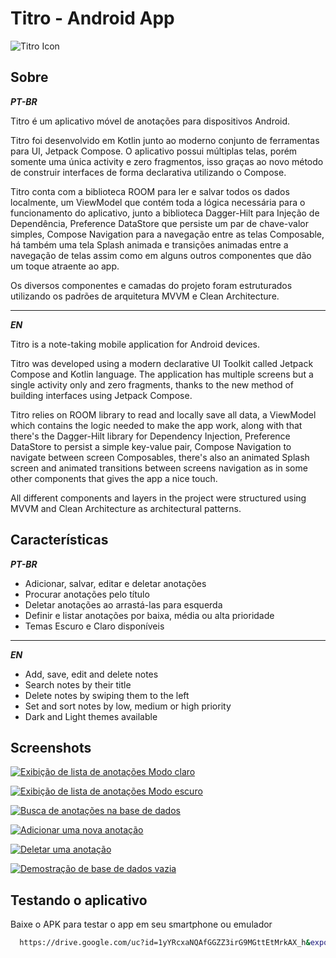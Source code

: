 
# Titro - Android App

![Titro Icon](https://i.postimg.cc/wT9M3R2n/splash-icon-1.png "Titro Icon")

## Sobre

***PT-BR***

Titro é um aplicativo móvel de anotações para dispositivos Android.

Titro foi desenvolvido em Kotlin junto ao moderno conjunto de ferramentas para UI, Jetpack Compose.
O aplicativo possui múltiplas telas, porém somente uma única activity e zero fragmentos,
isso graças ao novo método de construir interfaces de forma declarativa utilizando o Compose.

Titro conta com a biblioteca ROOM para ler e salvar todos os dados localmente,
um ViewModel que contém toda a lógica necessária para o funcionamento do aplicativo,
junto a biblioteca Dagger-Hilt para Injeção de Dependência,
Preference DataStore que persiste um par de chave-valor simples,
Compose Navigation para a navegação entre as telas Composable,
há também uma tela Splash animada e transições animadas entre a navegação de telas assim como em alguns outros componentes que dão um toque atraente ao app.

Os diversos componentes e camadas do projeto foram estruturados utilizando os padrões de arquitetura MVVM e Clean Architecture.
____

***EN***

Titro is a note-taking mobile application for Android devices.

Titro was developed using a modern declarative UI Toolkit called Jetpack Compose and Kotlin language.
The application has multiple screens but a single activity only and zero fragments,
thanks to the new method of building interfaces using Jetpack Compose.

Titro relies on ROOM library to read and locally save all data,
a ViewModel which contains the logic needed to make the app work,
along with that there's the Dagger-Hilt library for Dependency Injection,
Preference DataStore to persist a simple key-value pair,
Compose Navigation to navigate between screen Composables,
there's also an animated Splash screen and animated transitions between screens navigation as in some other components that gives the app a nice touch.

All different components and layers in the project were structured using MVVM and Clean Architecture as architectural patterns.

## Características

***PT-BR***

- Adicionar, salvar, editar e deletar anotações
- Procurar anotações pelo título
- Deletar anotações ao arrastá-las para esquerda
- Definir e listar anotações por baixa, média ou alta prioridade
- Temas Escuro e Claro disponíveis
____

***EN***

- Add, save, edit and delete notes
- Search notes by their title
- Delete notes by swiping them to the left
- Set and sort notes by low, medium or high priority
- Dark and Light themes available


## Screenshots

[![Exibição de lista de anotações Modo claro](https://i.postimg.cc/gc33n4cR/notes-light-demo.png)](https://postimg.cc/V5LJhqCL)

[![Exibição de lista de anotações Modo escuro](https://i.postimg.cc/BbfDmPpX/notes-demo.png)](https://postimg.cc/8Jwj55qS)

[![Busca de anotações na base de dados](https://i.postimg.cc/6qVZg6bz/search-demo.png)](https://postimg.cc/SYsjz4hz)

[![Adicionar uma nova anotação](https://i.postimg.cc/pdyDrHyX/add-note-demo.png)](https://postimg.cc/7C8Ctjgp)

[![Deletar uma anotação](https://i.postimg.cc/yN50SbSh/delete-confrmation.png)](https://postimg.cc/kVQ20wsD)

[![Demostração de base de dados vazia](https://i.postimg.cc/mDHC3yQv/no-data.png)](https://postimg.cc/47XYst2P)

## Testando o aplicativo

Baixe o APK para testar o app em seu smartphone ou emulador

```bash
  https://drive.google.com/uc?id=1yYRcxaNQAfGGZZ3irG9MGttEtMrkAX_h&export=download
```